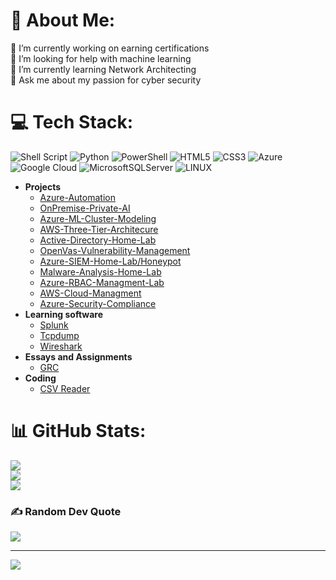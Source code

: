 # 💫 About Me:
🔭 I’m currently working on earning certifications<br>🤝 I’m looking for help with machine learning<br>🌱 I’m currently learning Network Architecting<br>💬 Ask me about my passion for cyber security<br>
# 💻 Tech Stack:
![Shell Script](https://img.shields.io/badge/shell_script-%23121011.svg?style=plastic&logo=gnu-bash&logoColor=white) ![Python](https://img.shields.io/badge/python-3670A0?style=plastic&logo=python&logoColor=ffdd54) ![PowerShell](https://img.shields.io/badge/PowerShell-%235391FE.svg?style=plastic&logo=powershell&logoColor=white) ![HTML5](https://img.shields.io/badge/html5-%23E34F26.svg?style=plastic&logo=html5&logoColor=white) ![CSS3](https://img.shields.io/badge/css3-%231572B6.svg?style=plastic&logo=css3&logoColor=white) ![Azure](https://img.shields.io/badge/azure-%230072C6.svg?style=plastic&logo=microsoftazure&logoColor=white) ![Google Cloud](https://img.shields.io/badge/GoogleCloud-%234285F4.svg?style=plastic&logo=google-cloud&logoColor=white) ![MicrosoftSQLServer](https://img.shields.io/badge/Microsoft%20SQL%20Server-CC2927?style=plastic&logo=microsoft%20sql%20server&logoColor=white) ![LINUX](https://img.shields.io/badge/Linux-FCC624?style=plastic&logo=linux&logoColor=black)


- <b>Projects</b>
  - [Azure-Automation](https://github.com/SkerdH/Azure-Automation)
  - [OnPremise-Private-AI](https://github.com/SkerdH/OnPremise-Private-AI/tree/main)
  - [Azure-ML-Cluster-Modeling](https://github.com/SkerdH/Azure-Cluster-Modeling/tree/main)
  - [AWS-Three-Tier-Architecure](https://github.com/SkerdH/AWS)
  - [Active-Directory-Home-Lab](https://github.com/SkerdH/Active-Directory-Basic-Home-Lab) 
  - [OpenVas-Vulnerability-Management](https://github.com/SkerdH/Vulnerability-Management)
  - [Azure-SIEM-Home-Lab/Honeypot](https://github.com/SkerdH/Azure-SIEM-Lab)
  - [Malware-Analysis-Home-Lab](https://github.com/SkerdH/Malware-Analysis-Home-Lab)
  - [Azure-RBAC-Managment-Lab](https://github.com/SkerdH/Azure-RBAC-Managment)
  - [AWS-Cloud-Managment](https://github.com/SkerdH/AWS-Cloud)
  - [Azure-Security-Compliance](https://github.com/SkerdH/Azure-Security-Compliance)
- <b>Learning software</b>
  - [Splunk](https://github.com/SkerdH/Learning-Splunk)
  - [Tcpdump](https://github.com/SkerdH/tcpdump)
  - [Wireshark](https://github.com/SkerdH/Wireshark)
- <b>Essays and Assignments</b>
  - [GRC](https://github.com/SkerdH/GRC-Projects)
- <b>Coding</b>
  - [CSV Reader](https://github.com/SkerdH/Csv-file-reader)

# 📊 GitHub Stats:
![](https://github-readme-stats.vercel.app/api?username=SkerdH&theme=dark&hide_border=false&include_all_commits=false&count_private=false)<br/>
![](https://github-readme-streak-stats.herokuapp.com/?user=SkerdH&theme=dark&hide_border=false)<br/>
![](https://github-readme-stats.vercel.app/api/top-langs/?username=SkerdH&theme=dark&hide_border=false&include_all_commits=false&count_private=false&layout=compact)

### ✍️ Random Dev Quote
![](https://quotes-github-readme.vercel.app/api?type=horizontal&theme=radical)

---
[![](https://visitcount.itsvg.in/api?id=SkerdH&icon=0&color=0)](https://visitcount.itsvg.in)

<!-- Proudly created with GPRM ( https://gprm.itsvg.in ) -->

